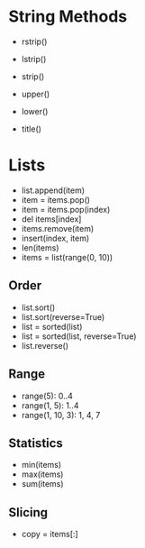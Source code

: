 # String Methods

- rstrip()
- lstrip()
- strip()

- upper()
- lower()
- title()

# Lists

- list.append(item)
- item = items.pop()
- item = items.pop(index)
- del items[index]
- items.remove(item)
- insert(index, item)
- len(items)
- items = list(range(0, 10))

## Order

- list.sort()
- list.sort(reverse=True)
- list = sorted(list)
- list = sorted(list, reverse=True)
- list.reverse()

## Range

- range(5): 0..4
- range(1, 5): 1..4
- range(1, 10, 3): 1, 4, 7

## Statistics

- min(items)
- max(items)
- sum(items)

## Slicing

- copy = items[:]
